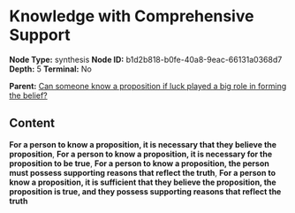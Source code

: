 # Knowledge with Comprehensive Support

**Node Type:** synthesis
**Node ID:** b1d2b818-b0fe-40a8-9eac-66131a0368d7
**Depth:** 5
**Terminal:** No

**Parent:** [Can someone know a proposition if luck played a big role in forming the belief?](can-someone-know-a-proposition-if-luck-played-a-big-role-in-forming-the-belief-antithesis-b3a1a90b-c1be-440c-94a7-e2fd62785004.md)

## Content

**For a person to know a proposition, it is necessary that they believe the proposition**, **For a person to know a proposition, it is necessary for the proposition to be true**, **For a person to know a proposition, the person must possess supporting reasons that reflect the truth**, **For a person to know a proposition, it is sufficient that they believe the proposition, the proposition is true, and they possess supporting reasons that reflect the truth**
